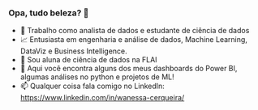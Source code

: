 ### Opa, tudo beleza? 👋

- 🔭 Trabalho como analista de dados e estudante de ciência de dados
- 📈 Entusiasta em engenharia e análise de dados, Machine Learning, DataViz e Business Intelligence.
- 🌱 Sou aluna de ciência de dados na FLAI
- 🤔 Aqui você encontra alguns dos meus dashboards do Power BI, algumas análises no python e projetos de ML!
- 📫 Qualquer coisa fala comigo no LinkedIn: https://www.linkedin.com/in/wanessa-cerqueira/

